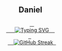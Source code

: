 <div align="center">
  <h2>Daniel</h2>
  <a href="https://github.com/doanthai161">
    <div align="center">
      <img src="https://readme-typing-svg.demolab.com?font=Fira+Code&pause=1000&color=F7F7F7&width=535&lines=Backend+and+MachineLearning+Developer;Building+scalable+systems+and+AI+models;Passionate+about+data%2C+algorithms%2C+and+automation;Always+learning%2C+building%2C+and+optimizing" alt="Typing SVG" />
    </div>
  </a>
  <br />
  <a href="https://github.com/doanthai161">
    <img src="https://streak-stats.demolab.com?user=doanthai161&theme=highcontrast&card_width=535" alt="GitHub Streak" />
  </a>
</div>
